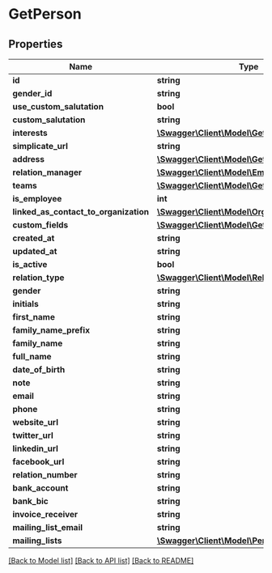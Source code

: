 # GetPerson

## Properties

 Name                                  | Type                                                                      | Description | Notes      
---------------------------------------|---------------------------------------------------------------------------|-------------|------------
 **id**                                | **string**                                                                |             | [optional] 
 **gender_id**                         | **string**                                                                |             | [optional] 
 **use_custom_salutation**             | **bool**                                                                  |             | [optional] 
 **custom_salutation**                 | **string**                                                                |             | [optional] 
 **interests**                         | [**\Swagger\Client\Model\GetInterest[]**](GetInterest.md)                 |             | [optional] 
 **simplicate_url**                    | **string**                                                                |             | [optional] 
 **address**                           | [**\Swagger\Client\Model\GetAddress[]**](GetAddress.md)                   |             | [optional] 
 **relation_manager**                  | [**\Swagger\Client\Model\Employee**](Employee.md)                         |             | [optional] 
 **teams**                             | [**\Swagger\Client\Model\GetTeamSimple[]**](GetTeamSimple.md)             |             | [optional] 
 **is_employee**                       | **int**                                                                   |             | [optional] 
 **linked_as_contact_to_organization** | [**\Swagger\Client\Model\OrganizationContact[]**](OrganizationContact.md) |             | [optional] 
 **custom_fields**                     | [**\Swagger\Client\Model\GetCustomField[]**](GetCustomField.md)           |             | [optional] 
 **created_at**                        | **string**                                                                |             | [optional] 
 **updated_at**                        | **string**                                                                |             | [optional] 
 **is_active**                         | **bool**                                                                  |             | [optional] 
 **relation_type**                     | [**\Swagger\Client\Model\RelationType**](RelationType.md)                 |             | [optional] 
 **gender**                            | **string**                                                                |             | [optional] 
 **initials**                          | **string**                                                                |             | [optional] 
 **first_name**                        | **string**                                                                |             | [optional] 
 **family_name_prefix**                | **string**                                                                |             | [optional] 
 **family_name**                       | **string**                                                                |             | [optional] 
 **full_name**                         | **string**                                                                |             | [optional] 
 **date_of_birth**                     | **string**                                                                |             | [optional] 
 **note**                              | **string**                                                                |             | [optional] 
 **email**                             | **string**                                                                |             | [optional] 
 **phone**                             | **string**                                                                |             | [optional] 
 **website_url**                       | **string**                                                                |             | [optional] 
 **twitter_url**                       | **string**                                                                |             | [optional] 
 **linkedin_url**                      | **string**                                                                |             | [optional] 
 **facebook_url**                      | **string**                                                                |             | [optional] 
 **relation_number**                   | **string**                                                                |             | [optional] 
 **bank_account**                      | **string**                                                                |             | [optional] 
 **bank_bic**                          | **string**                                                                |             | [optional] 
 **invoice_receiver**                  | **string**                                                                |             | [optional] 
 **mailing_list_email**                | **string**                                                                |             | [optional] 
 **mailing_lists**                     | [**\Swagger\Client\Model\PersonMailingList[]**](PersonMailingList.md)     |             | [optional] 

[[Back to Model list]](../README.md#documentation-for-models) [[Back to API list]](../README.md#documentation-for-api-endpoints) [[Back to README]](../README.md)


